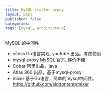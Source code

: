 ```yaml
---
title: MySQL cluster proxy
layout: post
published: false
categories:
tags: [mysql, architecture]
---
```


MySQL 的中间件

* vitess Go语言实现, youtube 出品。考虑使用
* mysql-proxy MySQL 官方, 评价不佳
* Cobar 阿里出品，java
* Atlas 360 出品，基于mysql-proxy
* mixer 基于Go语言，简单的mysql中间件。https://github.com/siddontang/mixer
